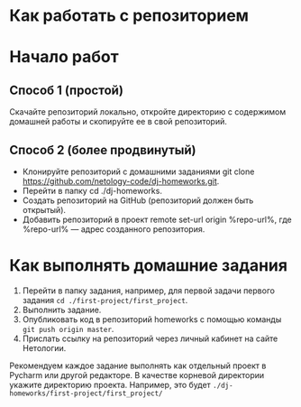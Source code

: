 Как работать с репозиторием
======

# Начало работ


## Способ 1 (простой)

Скачайте репозиторий локально, откройте директорию с содержимом домашней работы и скопируйте ее в свой репозиторий.


## Способ 2 (более продвинутый)

- Клонируйте репозиторий с домашними заданиями git clone https://github.com/netology-code/dj-homeworks.git.
- Перейти в папку cd ./dj-homeworks.
- Создать репозиторий на GitHub (репозиторий должен быть открытый).
- Добавить репозиторий в проект remote set-url origin %repo-url%, где %repo-url% — адрес созданного репозитория.


# Как выполнять домашние задания

1. Перейти в папку задания, например, для первой задачи первого задания `cd ./first-project/first_project`.
2. Выполнить задание.
3. Опубликовать код в репозиторий homeworks с помощью команды `git push origin master`.
4. Прислать ссылку на репозиторий через личный кабинет на сайте Нетологии.

Рекомендуем каждое задание выполнять как отдельный проект в Pycharm или другой редакторе. В качестве корневой директории укажите директорию проекта. Например, это будет `./dj-homeworks/first-project/first_project/`
